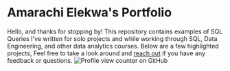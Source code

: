 # Amarachi Elekwa's Portfolio
Hello, and thanks for stopping by! 
This repository contains examples of SQL Queries 
I've written for solo projects and while working through SQL, Data Engineering, and other data analytics courses. 
Below are a few highlighted projects, Feel free to take a look around and [reach out](http://linkedin.com/in/amarachi-elekwa-754107124)  if you have any feedback or questions.
![Profile view counter on GitHub](https://komarev.com/ghpvc/?username=amaraelekwa)
